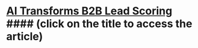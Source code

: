 # [AI Transforms B2B Lead Scoring](https://superagi.com/the-future-of-lead-scoring-how-ai-is-transforming-b2b-marketing-trends-in-2025-and-beyond/) #### (click on the title to access the article)


